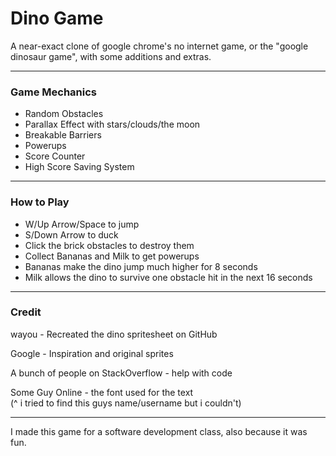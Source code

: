 # Dino Game
A near-exact clone of google chrome's no internet game, or the "google dinosaur game", with some additions and extras.

---
### Game Mechanics
 - Random Obstacles
 - Parallax Effect with stars/clouds/the moon
 - Breakable Barriers
 - Powerups
 - Score Counter
 - High Score Saving System
---
### How to Play
 - W/Up Arrow/Space to jump
 - S/Down Arrow to duck
 - Click the brick obstacles to destroy them
 - Collect Bananas and Milk to get powerups
 - Bananas make the dino jump much higher for 8 seconds
 - Milk allows the dino to survive one obstacle hit in the next 16 seconds
---
### Credit

wayou - Recreated the dino spritesheet on GitHub

Google - Inspiration and original sprites

A bunch of people on StackOverflow - help with code

Some Guy Online - the font used for the text   
(^ i tried to find this guys name/username but i couldn't)

---

I made this game for a software development class, also because it was fun.
